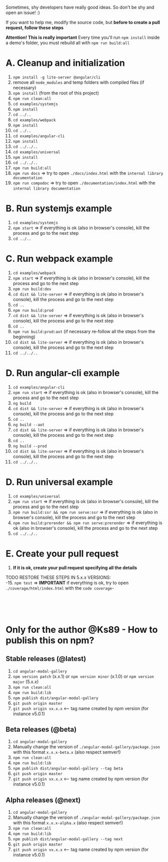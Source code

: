 Sometimes, shy developers have really good ideas. So don't be shy and open an issue! :)

If you want to help me, modify the source code, but **before to create a pull request, follow these steps**

**Attention! This is really important**
Every time you'll run `npm install` inside a demo's folder, you must rebuild all with `npm run build:all`

# A. Cleanup and initialization
1. `npm install -g lite-server @angular/cli`
2. remove all `node_modules` and temp folders with compiled files (if necessary)
3. `npm install` (from the root of this project)
4. `npm run clean:all`
5. `cd examples/systemjs`
6. `npm install`
7. `cd ../..`
8. `cd examples/webpack`
9. `npm install`
10. `cd ../..`
11. `cd examples/angular-cli`
12. `npm install`
13. `cd ../../..`
14. `cd examples/universal`
15. `npm install`
16. `cd ../../..`
17. `npm run build:all`
18. `npm run docs` => try to open `./docs/index.html` with the `internal library documentation`
19. `npm run compodoc` => try to open `./documentation/index.html` with the `internal library documentation`

# B. Run systemjs example
1. `cd examples/systemjs`
2. `npm start` => if everything is ok (also in browser's console), kill the process and go to the next step
3. `cd ../..`

# C. Run webpack example
1. `cd examples/webpack`
2. `npm start` => if everything is ok (also in browser's console), kill the process and go to the next step
3. `npm run build:dev`
4. `cd dist && lite-server` => if everything is ok (also in browser's console), kill the process and go to the next step
5. `cd ..`
6. `npm run build:prod`
7. `cd dist && lite-server` => if everything is ok (also in browser's console), kill the process and go to the next step
8. `cd ..`
9. `npm run build:prod:aot` (if necessary re-follow all the steps from the beginning)
10. `cd dist && lite-server` => if everything is ok (also in browser's console), kill the process and go to the next step
11. `cd ../../..`

# D. Run angular-cli example
1. `cd examples/angular-cli`
2. `npm run start` => if everything is ok (also in browser's console), kill the process and go to the next step
3. `ng build`
4. `cd dist && lite-server` => if everything is ok (also in browser's console), kill the process and go to the next step
5. `cd ..`
6. `ng build --aot`
7. `cd dist && lite-server` => if everything is ok (also in browser's console), kill the process and go to the next step
8. `cd ..`
9. `ng build --prod`
10. `cd dist && lite-server` => if everything is ok (also in browser's console), kill the process and go to the next step
11. `cd ../../..`

# D. Run universal example
1. `cd examples/universal`
2. `npm run start` => if everything is ok (also in browser's console), kill the process and go to the next step
3. `npm run build:ssr && npm run serve:ssr` => if everything is ok (also in browser's console), kill the process and go to the next step
4. `npm run build:prerender && npm run serve:prerender` => if everything is ok (also in browser's console), kill the process and go to the next step
5. `cd ../../..`

# E. Create your pull request
1. **If it is ok, create your pull request specifying all the details**


TODO RESTORE THESE STEPS IN 5.x.x VERSIONS:<br>
-15. `npm test` => **IMPORTANT** if everything is ok, try to open `./coverage/html/index.html` with the `code coverage`-<br>
<br>
<br>
<br>
<br>


# Only for the author @Ks89 - How to publish this on npm?

## Stable releases (@latest)
1. `cd angular-modal-gallery`
2. `npm version patch` (x.x.1) or `npm version minor` (x.1.0) or `npm version major` (5.x.x)
3. `npm run clean:all`
4. `npm run build:lib`
5. `npm publish dist/angular-modal-gallery`
6. `git push origin master`
7. `git push origin vx.x.x`  <-- tag name created by npm version (for instance v5.0.1)

## Beta releases (@beta)
1. `cd angular-modal-gallery`
2. Manually change the version of `./angular-modal-gallery/package.json` with this format `x.x.x-beta.x` (also respect semver!)
3. `npm run clean:all`
4. `npm run build:lib`
5. `npm publish dist/angular-modal-gallery --tag beta`
6. `git push origin master`
7. `git push origin vx.x.x`  <-- tag name created by npm version (for instance v5.0.1)


## Alpha releases (@next)
1. `cd angular-modal-gallery`
2. Manually change the version of `./angular-modal-gallery/package.json` with this format `x.x.x-alpha.x` (also respect semver!)
3. `npm run clean:all`
4. `npm run build:lib`
5. `npm publish dist/angular-modal-gallery --tag next`
6. `git push origin master`
7. `git push origin vx.x.x`  <-- tag name created by npm version (for instance v5.0.1)

